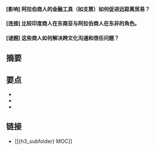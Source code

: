 #### [影响] 阿拉伯商人的金融工具（如支票）如何促进远距离贸易？


#### [连接] 比较印度商人在东南亚与阿拉伯商人在东非的角色。


#### [谜题] 这些商人如何解决跨文化沟通和信任问题？


## 摘要


## 要点

- 
- 
- 

## 链接

- [[{h3_subfolder} MOC]]
